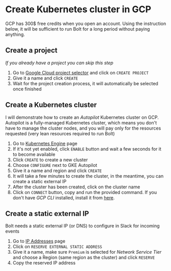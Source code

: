 # Create Kubernetes cluster in GCP
GCP has 300$ free credits when you open an account.
Using the instruction below, it will be sufficient to run Bolt for a long period without paying anything.
## Create a project
_If you already have a project you can skip this step_
1. Go to [Google Cloud project selector](https://console.cloud.google.com/projectselector2/home/dashboard) and click on `CREATE PROJECT`
2. Give it a name and click `CREATE`
3. Wait for the project creation process, it will automatically be selected once finished

## Create a Kubernetes cluster
I will demonstrate how to create an _Autopilot_ Kubernetes cluster on GCP.
Autopilot is a fully-managed Kubernetes cluster, which means you don't have to manage the cluster nodes,
and you will pay only for the resources requested (very lean resources required to run Bolt)
1. Go to [Kubernetes Engine](https://console.cloud.google.com/kubernetes/list/overview) page
2. If it's not yet enabled, click `ENABLE` button and wait a few seconds for it to become available
3. Click `CREATE` to create a new cluster
4. Choose `CONFIGURE` next to GKE Autopilot
5. Give it a name and region and click `CREATE`
6. It will take a few minutes to create the cluster, in the meantime, you can create a static external IP
7. After the cluster has been created, click on the cluster name
8. Click on `CONNECT` button, copy and run the provided command.
If you don't have _GCP CLI_ installed, install it from [here](https://cloud.google.com/sdk/docs/install).

## Create a static external IP
Bolt needs a static external IP (or DNS) to configure in Slack for incoming events
1. Go to [IP Addresses](https://console.cloud.google.com/networking/addresses/list) page
2. Click on `RESERVE EXTERNAL STATIC ADDRESS`
3. Give it a name, make sure `Premium` is selected for _Network Service Tier_ and choose a Region (same region as the cluster) and click `RESERVE`
4. Copy the reserved IP address